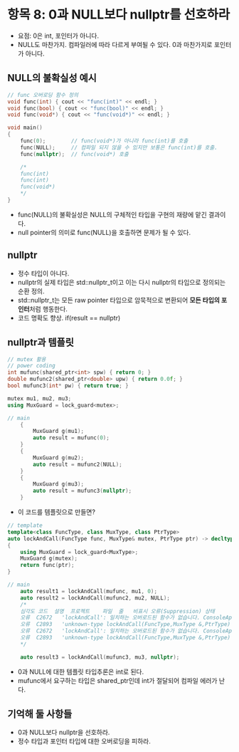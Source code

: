 # 항목 8: 0과 NULL보다 nullptr를 선호하라

* 요점: 0은 int, 포인터가 아니다.
* NULL도 마찬가지. 컴파일러에 따라 다르게 부여될 수 있다. 0과 마찬가지로 포인터가 아니다.

## NULL의 불확실성 예시

```cpp
// func 오버로딩 함수 정의
void func(int) { cout << "func(int)" << endl; }
void func(bool) { cout << "func(bool)" << endl; }
void func(void*) { cout << "func(void*)" << endl; }

void main()
{
    func(0);        // func(void*)가 아니라 func(int)를 호출
    func(NULL);     // 컴파일 되지 않을 수 있지만 보통은 func(int)를 호출.
    func(nullptr);  // func(void*) 호출

    /*
    func(int)
    func(int)
    func(void*)
    */
}
```

* func(NULL)의 불확실성은 NULL의 구체적인 타입을 구현의 재량에 맡긴 결과이다.
* null pointer의 의미로 func(NULL)을 호출하면 문제가 될 수 있다.

## nullptr

* 정수 타입이 아니다.
* nullptr의 실제 타입은 std::nullptr_t이고 이는 다시 nullptr의 타입으로 정의되는 순환 정의.
* std::nullptr_t는 모든 raw pointer 타입으로 암묵적으로 변환되어 **모든 타입의 포인터**처럼 행동한다.
* 코드 명확도 향상. if(result == nullptr)

## nullptr과 템플릿

```cpp
// mutex 활용
// power coding
int mufunc(shared_ptr<int> spw) { return 0; }
double mufunc2(shared_ptr<double> upw) { return 0.0f; }
bool mufunc3(int* pw) { return true; }

mutex mu1, mu2, mu3;
using MuxGuard = lock_guard<mutex>;

// main
    {
        MuxGuard g(mu1);
        auto result = mufunc(0);
    }
    {
        MuxGuard g(mu2);
        auto result = mufunc2(NULL);
    }
    {
        MuxGuard g(mu3);
        auto result = mufunc3(nullptr);
    }
```

* 이 코드를 템플릿으로 만들면?

```cpp
// template
template<class FuncType, class MuxType, class PtrType>
auto lockAndCall(FuncType func, MuxType& mutex, PtrType ptr) -> decltype(func(ptr))
{
    using MuxGuard = lock_guard<MuxType>;
    MuxGuard g(mutex);
    return func(ptr);
}

// main
    auto result1 = lockAndCall(mufunc, mu1, 0);
    auto result2 = lockAndCall(mufunc2, mu2, NULL);
    /*
    심각도	코드	설명	프로젝트	파일	줄	비표시 오류(Suppression) 상태
    오류	C2672	'lockAndCall': 일치하는 오버로드된 함수가 없습니다.	ConsoleApplication2	c:\work\test\consoleapplication2\consoleapplication2\소스.cpp	52	
    오류	C2893	'unknown-type lockAndCall(FuncType,MuxType &,PtrType)' 함수 템플릿을 특수화하지 못했습니다.	ConsoleApplication2	c:\work\test\consoleapplication2\consoleapplication2\소스.cpp	52	
    오류	C2672	'lockAndCall': 일치하는 오버로드된 함수가 없습니다.	ConsoleApplication2	c:\work\test\consoleapplication2\consoleapplication2\소스.cpp	53	
    오류	C2893	'unknown-type lockAndCall(FuncType,MuxType &,PtrType)' 함수 템플릿을 특수화하지 못했습니다.	ConsoleApplication2	c:\work\test\consoleapplication2\consoleapplication2\소스.cpp	53	
    */

    auto result3 = lockAndCall(mufunc3, mu3, nullptr);
```

* 0과 NULL에 대한 템플릿 타입추론은 int로 된다.
* mufunc에서 요구하는 타입은 shared_ptr<int>인데 int가 절달되어 컴파일 에러가 난다.

## 기억해 둘 사항들

* 0과 NULL보다 nullptr을 선호하라.
* 정수 타입과 포인터 타입에 대한 오버로딩을 피하라.